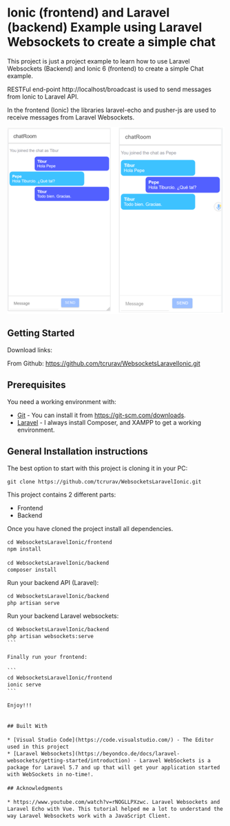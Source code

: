 # Ionic (frontend) and Laravel (backend) Example using Laravel Websockets to create a simple chat

This project is just a project example to learn how to use Laravel Websockets (Backend) and Ionic 6 (frontend) to create a simple Chat example.

RESTFul end-point http://localhost/broadcast is used to send messages from Ionic to Laravel API. 

In the frontend (Ionic) the libraries laravel-echo and pusher-js are used to receive messages from Laravel Websockets.

![screenshots](https://github.com/tcrurav/WebsocketsLaravelIonic/blob/master/screenshots/screenshot-1.png)

## Getting Started

Download links:

From Github: https://github.com/tcrurav/WebsocketsLaravelIonic.git

## Prerequisites

You need a working environment with:
* [Git](https://git-scm.com) - You can install it from https://git-scm.com/downloads.
* [Laravel](https://laravel.com/) - I always install Composer, and XAMPP to get a working environment.

## General Installation instructions

The best option to start with this project is cloning it in your PC:

```
git clone https://github.com/tcrurav/WebsocketsLaravelIonic.git
```

This project contains 2 different parts:
* Frontend
* Backend

Once you have cloned the project install all dependencies.

```
cd WebsocketsLaravelIonic/frontend
npm install

cd WebsocketsLaravelIonic/backend
composer install
```

Run your backend API (Laravel):

```
cd WebsocketsLaravelIonic/backend
php artisan serve
```

Run your backend Laravel websockets:

````
cd WebsocketsLaravelIonic/backend
php artisan websockets:serve
```

Finally run your frontend:

```
cd WebsocketsLaravelIonic/frontend
ionic serve
```

Enjoy!!!


## Built With

* [Visual Studio Code](https://code.visualstudio.com/) - The Editor used in this project
* [Laravel Websockets](https://beyondco.de/docs/laravel-websockets/getting-started/introduction) - Laravel WebSockets is a package for Laravel 5.7 and up that will get your application started with WebSockets in no-time!.

## Acknowledgments

* https://www.youtube.com/watch?v=rNOGLLPXzwc. Laravel Websockets and Laravel Echo with Vue. This tutorial helped me a lot to understand the way Laravel Websockets work with a JavaScript Client.